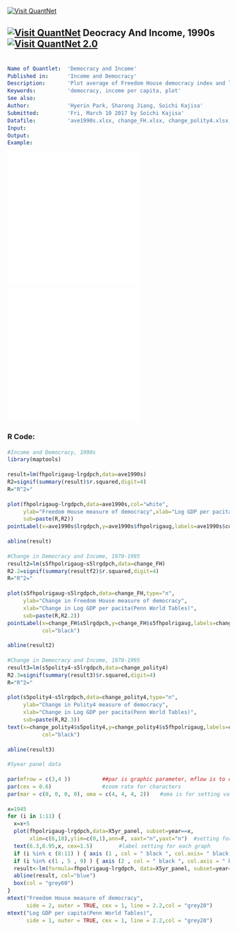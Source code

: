 [<img src="https://github.com/QuantLet/Styleguide-and-FAQ/blob/master/pictures/banner.png" width="888" alt="Visit QuantNet">](http://quantlet.de/)

## [<img src="https://github.com/QuantLet/Styleguide-and-FAQ/blob/master/pictures/qloqo.png" alt="Visit QuantNet">](http://quantlet.de/) **Deocracy And Income, 1990s** [<img src="https://github.com/QuantLet/Styleguide-and-FAQ/blob/master/pictures/QN2.png" width="60" alt="Visit QuantNet 2.0">](http://quantlet.de/)

```yaml

Name of Quantlet:  'Democracy and Income'
Published in:      'Income and Democracy'
Description:       'Plot average of Freedom House democracy index and log GDP per capita in 1990s' 
Keywords:          'democracy, income per capita, plot'
See also:          
Author:            'Hyerin Park, Sharong Jiang, Soichi Kajisa'
Submitted:         'Fri, March 10 2017 by Soichi Kajisa'
Datafile:          'ave1990s.xlsx, change_FH.xlsx, change_polity4.xlsx, X5yr_panel.xlsx'
Input:  
Output:  
Example:  

```

![Picture1](f1notitle.pdf)
![Picture1](f2notitle.pdf)
![Picture1](f3notitle.pdf)
![Picture1](f4notitle.pdf)

### R Code:
```r
#Income and Democracy, 1990s
library(maptools)

result=lm(fhpolrigaug~lrgdpch,data=ave1990s)
R2=signif(summary(result)$r.squared,digit=4)
R="R^2="

plot(fhpolrigaug~lrgdpch,data=ave1990s,col="white",
     ylab="Freedom House measure of democracy",xlab="Log GDP per pacita(Penn World Tables)",
     sub=paste(R,R2))
pointLabel(x=ave1990s$lrgdpch,y=ave1990s$fhpolrigaug,labels=ave1990s$code,col="black")

abline(result)

#Change in Democracy and Income, 1970-1995
result2=lm(s5fhpolrigaug~s5lrgdpch,data=change_FH)
R2.2=signif(summary(resultf2)$r.squared,digit=4)
R="R^2="

plot(s5fhpolrigaug~s5lrgdpch,data=change_FH,type="n",
     ylab="Change in Freedom House measure of democracy",
     xlab="Change in Log GDP per pacita(Penn World Tables)",
     sub=paste(R,R2.2))
pointLabel(x=change_FH$s5lrgdpch,y=change_FH$s5fhpolrigaug,labels=change_FH$code,
           col="black")

abline(result2)

#Change in Democracy and Income, 1970-1995
result3=lm(s5polity4~s5lrgdpch,data=change_polity4)
R2.3=signif(summary(result3)$r.squared,digit=4)
R="R^2="

plot(s5polity4~s5lrgdpch,data=change_polity4,type="n",
     ylab="Change in Polity4 measure of democracy",
     xlab="Change in Log GDP per pacita(Penn World Tables)",
     sub=paste(R,R2.3))
text(x=change_polity4$s5polity4,y=change_polity4$s5fhpolrigaug,labels=change_polity4$code,
           col="black")

abline(result3)

#5year panel data

par(mfrow = c(3,4 ))          ##par is graphic parameter, mflow is to devide the graph in 12 areas
par(cex = 0.6)                #zoom rate for characters
par(mar = c(0, 0, 0, 0), oma = c(4, 4, 4, 2))　　#oma is for setting vacant space

x=1945
for (i in 1:11) {
  x=x+5
  plot(fhpolrigaug~lrgdpch,data=X5yr_panel, subset=year==x,
       xlim=c(6,10),ylim=c(0,1),ann=F, xaxt="n",yaxt="n")  #setting for length of graph by xlim and ylim, and erase whole title and axis by ann=F
  text(6.3,0.95,x, cex=1.5)　　　　　#label setting for each graph
  if (i %in% c (8:11) ) { axis (1 , col = " black ", col.axis= " black ", at = seq (6 , 10 , 2) ) }
  if (i %in% c(1 , 5 , 9) ) { axis (2 , col = " black ", col.axis = " black ", at = seq (0 , 1 , 0.5) ) }
  result<-lm(formula=fhpolrigaug~lrgdpch, data=X5yr_panel, subset=year==x)
  abline(result, col="blue")
  box(col = "grey60")
}
mtext("Freedom House measure of democracy", 
      side = 2, outer = TRUE, cex = 1, line = 2.2,col = "grey20")
mtext("Log GDP per capita(Penn World Tables)", 
      side = 1, outer = TRUE, cex = 1, line = 2.2,col = "grey20")

```
